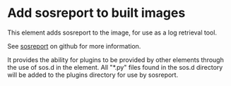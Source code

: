 Add sosreport to built images
=============================

This element adds sosreport to the image, for use as a log retrieval tool.

See [sosreport](https://github.com/sosreport/sos) on github for more information.

It provides the ability for plugins to be provided by other elements through the
use of sos.d in the element.  All "\*.py" files found in the sos.d directory will be added
to the plugins directory for use by sosreport.
